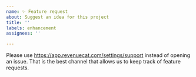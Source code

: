 ```yaml
---
name: ✨ Feature request
about: Suggest an idea for this project
title: ''
labels: enhancement
assignees: ''

---
```


Please use https://app.revenuecat.com/settings/support instead of opening an issue. That is the best channel that allows us to keep track of feature requests.
